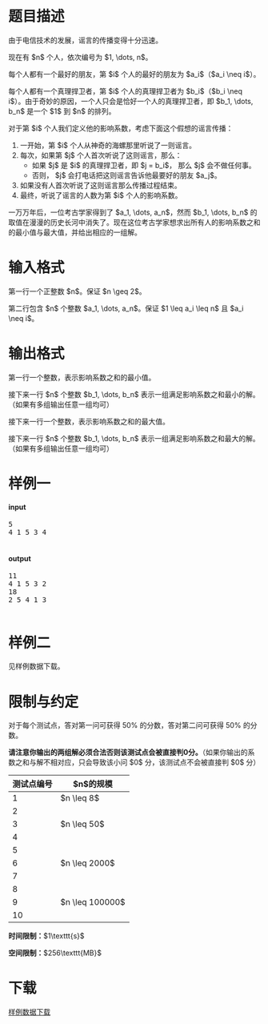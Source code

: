# 题目描述

<p>由于电信技术的发展，谣言的传播变得十分迅速。</p>
<p>现在有 $n$ 个人，依次编号为 $1, \dots, n$。</p>
<p>每个人都有一个最好的朋友，第 $i$ 个人的最好的朋友为 $a_i$（$a_i \neq i$）。</p>
<p>每个人都有一个真理捍卫者，第 $i$ 个人的真理捍卫者为 $b_i$（$b_i \neq i$）。由于奇妙的原因，一个人只会是恰好一个人的真理捍卫者，即 $b_1, \dots, b_n$ 是一个 $1$ 到 $n$ 的排列。</p>
<p>对于第 $i$ 个人我们定义他的影响系数，考虑下面这个假想的谣言传播：</p>
<ol><li>一开始，第 $i$ 个人从神奇的海螺那里听说了一则谣言。</li>
<li>每次，如果第 $j$ 个人首次听说了这则谣言，那么：<ul><li>如果 $j$ 是 $i$ 的真理捍卫者，即 $j = b_i$， 那么 $j$ 会不做任何事。</li>
<li>否则， $j$ 会打电话把这则谣言告诉他最要好的朋友 $a_j$。</li>
</ul></li>
<li>如果没有人首次听说了这则谣言那么传播过程结束。</li>
<li>最终，听说了谣言的人数为第 $i$ 个人的影响系数。</li>
</ol><p>一万万年后，一位考古学家得到了 $a_1, \dots, a_n$，然而 $b_1, \dots, b_n$ 的取值在漫漫的历史长河中消失了。现在这位考古学家想求出所有人的影响系数之和的最小值与最大值，并给出相应的一组解。</p>

# 输入格式


<p>第一行一个正整数 $n$。保证 $n \geq 2$。</p>
<p>第二行包含 $n$ 个整数 $a_1, \dots, a_n$。保证 $1 \leq a_i \leq n$ 且 $a_i \neq i$。</p>

# 输出格式


<p>第一行一个整数，表示影响系数之和的最小值。</p>
<p>接下来一行 $n$ 个整数 $b_1, \dots, b_n$ 表示一组满足影响系数之和最小的解。（如果有多组输出任意一组均可）</p>
<p>接下来一行一个整数，表示影响系数之和的最大值。</p>
<p>接下来一行 $n$ 个整数 $b_1, \dots, b_n$ 表示一组满足影响系数之和最大的解。（如果有多组输出任意一组均可）</p>

# 样例一


<h4>input</h4>
<pre>5
4 1 5 3 4

</pre>

<h4>output</h4>
<pre>11
4 1 5 3 2
18
2 5 4 1 3

</pre>


# 样例二


<p>见样例数据下载。</p>

# 限制与约定


<p>对于每个测试点，答对第一问可获得 50% 的分数，答对第二问可获得 50% 的分数。</p>
<p><strong>请注意你输出的两组解必须合法否则该测试点会被直接判0分。</strong>（如果你输出的系数之和与解不相对应，只会导致该小问 $0$ 分，该测试点不会被直接判 $0$ 分）</p>
<div class="table-responsive">
<table class="table table-bordered table-text-center table-vertical-middle"><thead><tr><th>测试点编号</th>
<th>$n$的规模</th>
</tr></thead><tbody><tr><td>1</td><td>$n \leq 8$</td></tr><tr><td>2</td><td rowspan="3">$n \leq 50$</td></tr><tr><td>3</td></tr><tr><td>4</td></tr><tr><td>5</td><td rowspan="3">$n \leq 2000$</td></tr><tr><td>6</td></tr><tr><td>7</td></tr><tr><td>8</td><td rowspan="3">$n \leq 100000$</td></tr><tr><td>9</td></tr><tr><td>10</td></tr></tbody></table></div>

<p><strong>时间限制：</strong>$1\texttt{s}$</p>
<p><strong>空间限制：</strong>$256\texttt{MB}$</p>

# 下载


<p><a href="/download.php?type=problem&amp;id=115">样例数据下载</a></p>
